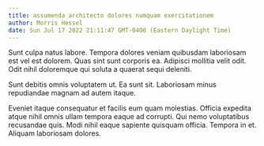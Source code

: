 ```yaml
---
title: assumenda architecto dolores numquam exercitationem
author: Morris Hessel
date: Sun Jul 17 2022 21:11:47 GMT-0400 (Eastern Daylight Time)
---
```

Sunt culpa natus labore. Tempora dolores veniam quibusdam laboriosam est vel est dolorem. Quas sint sunt corporis ea. Adipisci mollitia velit odit. Odit nihil doloremque qui soluta a quaerat sequi deleniti.

 Sunt debitis omnis voluptatem ut. Ea sunt sit. Laboriosam minus repudiandae magnam ad autem itaque.

 Eveniet itaque consequatur et facilis eum quam molestias. Officia expedita atque nihil omnis ullam tempora eaque ad corrupti. Qui nemo voluptatibus recusandae quis. Modi nihil eaque sapiente quisquam officia. Tempora in et. Aliquam laboriosam dolores.